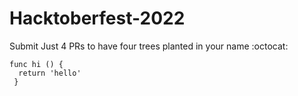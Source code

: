 # Hacktoberfest-2022
Submit Just 4 PRs to have four trees planted in your name :octocat: 

```
func hi () {
  return 'hello'
 }

```
